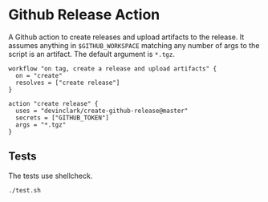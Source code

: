# Github Release Action

A Github action to create releases and upload artifacts to the release. It assumes anything in `$GITHUB_WORKSPACE` matching any number of args to the script is an artifact. The default argument is `*.tgz`.


```
workflow "on tag, create a release and upload artifacts" {
  on = "create"
  resolves = ["create release"]
}

action "create release" {
  uses = "devinclark/create-github-release@master"
  secrets = ["GITHUB_TOKEN"]
  args = "*.tgz"
}
```

## Tests

The tests use shellcheck.

```bash
./test.sh
```
